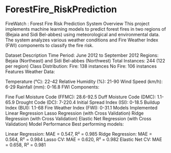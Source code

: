 # ForestFire_RiskPrediction
FireWatch : Forest Fire Risk Prediction System
Overview
This project implements machine learning models to predict forest fires in two regions of  (Bejaia and Sidi Bel-abbes) using meteorological and environmental data. The system analyzes various weather conditions and Fire Weather Index (FWI) components to classify the fire risk.

Dataset Description
Time Period: June 2012 to September 2012
Regions: Bejaia (Northeast) and Sidi Bel-abbes (Northwest)
Total Instances: 244 (122 per region)
Class Distribution:
Fire: 138 instances
No Fire: 106 instances
Features
Weather Data:

Temperature (°C): 22-42
Relative Humidity (%): 21-90
Wind Speed (km/h): 6-29
Rainfall (mm): 0-16.8
FWI Components:

Fine Fuel Moisture Code (FFMC): 28.6-92.5
Duff Moisture Code (DMC): 1.1-65.9
Drought Code (DC): 7-220.4
Initial Spread Index (ISI): 0-18.5
Buildup Index (BUI): 1.1-68
Fire Weather Index (FWI): 0-31.1
Models Implemented
Linear Regression
Lasso Regression (with Cross Validation)
Ridge Regression (with Cross Validation)
Elastic Net Regression (with Cross Validation)
Model Performance
Best performing models:

Linear Regression: MAE = 0.547, R² = 0.985
Ridge Regression: MAE = 0.564, R² = 0.984
Lasso CV: MAE = 0.620, R² = 0.982
Elastic Net CV: MAE = 0.658, R² = 0.981
